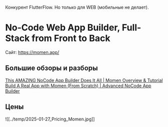 Конкурент FlutterFlow. Но только для WEB (мобильные не делает).

# No-Code Web App Builder, Full-Stack from Front to Back
Сайт: https://momen.app/

## Большие обзоры и разборы
[This AMAZING NoCode App Builder Does It All | Momen Overview & Tutorial](https://www.youtube.com/watch?v=eHyxSanmuSc)
[Build A Real App with Momen (From Scratch) | Advanced NoCode App Builder](https://www.youtube.com/watch?v=kxlpfClJpd4)

## Цены
![[../temp/2025-01-27_Pricing_Momen.jpg]]